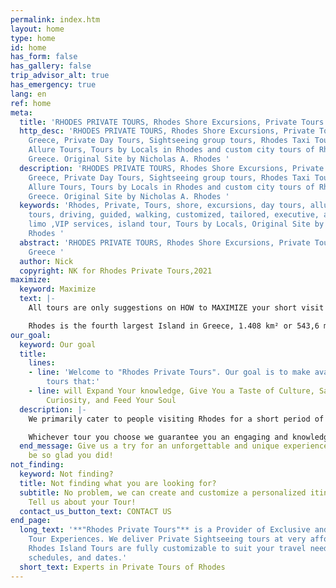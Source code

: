 ```yaml
---
permalink: index.htm
layout: home
type: home
id: home
has_form: false
has_gallery: false
trip_advisor_alt: true
has_emergency: true
lang: en
ref: home
meta:
  title: 'RHODES PRIVATE TOURS, Rhodes Shore Excursions, Private Tours in Rhodes Greece '
  http_desc: 'RHODES PRIVATE TOURS, Rhodes Shore Excursions, Private Tours in Rhodes
    Greece, Private Day Tours, Sightseeing group tours, Rhodes Taxi Tours, Rhodes
    Allure Tours, Tours by Locals in Rhodes and custom city tours of Rhodes Island
    Greece. Original Site by Nicholas A. Rhodes '
  description: 'RHODES PRIVATE TOURS, Rhodes Shore Excursions, Private Tours in Rhodes
    Greece, Private Day Tours, Sightseeing group tours, Rhodes Taxi Tours, Rhodes
    Allure Tours, Tours by Locals in Rhodes and custom city tours of Rhodes Island
    Greece. Original Site by Nicholas A. Rhodes '
  keywords: 'Rhodes, Private, Tours, shore, excursions, day tours, allure tours, taxi
    tours, driving, guided, walking, customized, tailored, executive, accessible,
    limo ,VIP services, island tour, Tours by Locals, Original Site by Nicholas A.
    Rhodes '
  abstract: 'RHODES PRIVATE TOURS, Rhodes Shore Excursions, Private Tours in Rhodes
    Greece '
  author: Nick
  copyright: NK for Rhodes Private Tours,2021
maximize:
  keyword: Maximize
  text: |-
    All tours are only suggestions on HOW to MAXIMIZE your short visit on the Island.

    Rhodes is the fourth largest Island in Greece, 1.408 km² or 543,6 miles². We know how to use your precious travel time most efficiently...
our_goal:
  keyword: Our goal
  title:
    lines:
    - line: 'Welcome to "Rhodes Private Tours". Our goal is to make available to you
        tours that:'
    - line: will Expand Your knowledge, Give You a Taste of Culture, Satisfy Your
        Curiosity, and Feed Your Soul
  description: |-
    We primarily cater to people visiting Rhodes for a short period of time and who would really like to make the most of their visit to this majestic island. Our priority is to provide all our clients with consistently high-quality services. We make it our business to offer our honored guests a delightful, long-lasting impression of the truly extraordinary island of Rhodes. Our Rhodes leisure tours include wine excursions, family tours, beach tours, we have also modified tours for seniors in Rhodes, ensuring that there is something for everyone. Visitors can expect to visit the highlights of Rhodes, natural wonders, spectacular viewpoints and scenic landscapes.

    Whichever tour you choose we guarantee you an engaging and knowledgeable chauffer (tour-driver), or a passionate tour guide, who will unveil the beauty of the island to you. Our planned tours by locals have been providing our guests with memorable experiences and fun for over three decades, and it will show when you meet us. Our top tier services will speak louder than any description or letter of experience ever will.
  end_message: Give us a try for an unforgettable and unique experience. You will
    be so glad you did!
not_finding:
  keyword: Not finding?
  title: Not finding what you are looking for?
  subtitle: No problem, we can create and customize a personalized itinerary for you.
    Tell us about your Tour!
  contact_us_button_text: CONTACT US
end_page:
  long_text: '**"Rhodes Private Tours"** is a Provider of Exclusive and Personalized
    Tour Experiences. We deliver Private Sightseeing tours at very affordable rates.
    Rhodes Island Tours are fully customizable to suit your travel needs, interests,
    schedules, and dates.'
  short_text: Experts in Private Tours of Rhodes
---
```


